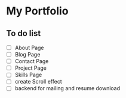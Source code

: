 # My Portfolio

## To do list

- [ ] About Page
- [ ] Blog Page
- [ ] Contact Page
- [ ] Project Page
- [ ] Skills Page
- [ ] create Scroll effect
- [ ] backend for mailing and resume download
